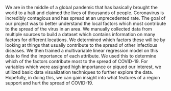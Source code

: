   We are in the middle of a global pandemic that has basically brought the world to a halt and claimed the lives of thousands of people. Coronavirus is incredibly contagious and has spread at an unprecedented rate. The goal of our project was to better understand the local factors which most contribute to the spread of the virus in an area.
  We manually collected data from multiple sources to build a dataset which contains information on many factors for different locations. We determined which factors these will be by looking at things that usually contribute to the spread of other infectious diseases. We then trained a multivariable linear regression model on this data to find the importance of each attribute. We used this to determine which of the factors contribute most to the spread of COVID-19. For variables which were assigned high importance or piqued our interest, we utilized basic data visualization techniques to further explore the data. Hopefully, in doing this, we can gain insight into what features of a region support and hurt the spread of COVID-19.
